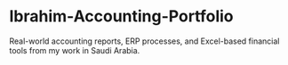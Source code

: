 # Ibrahim-Accounting-Portfolio
Real-world accounting reports, ERP processes, and Excel-based financial tools from my work in Saudi Arabia.

